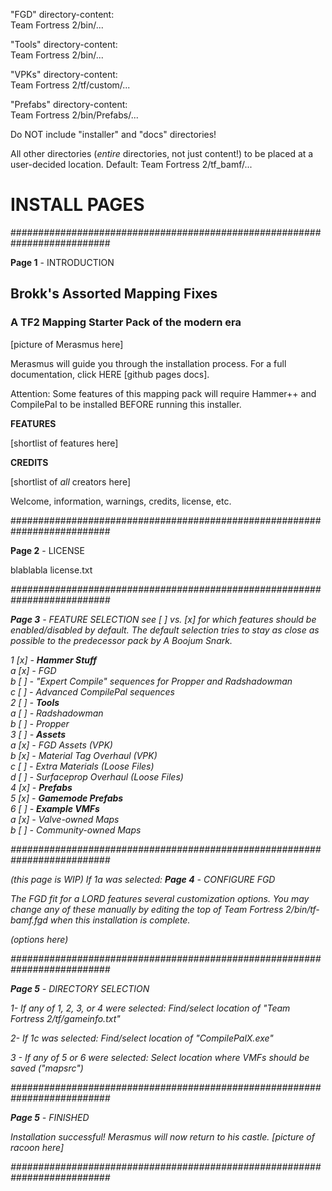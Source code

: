 "FGD" directory-content:  
Team Fortress 2/bin/...

"Tools" directory-content:  
Team Fortress 2/bin/...

"VPKs" directory-content:  
Team Fortress 2/tf/custom/...

"Prefabs" directory-content:  
Team Fortress 2/bin/Prefabs/...

Do NOT include "installer" and "docs" directories!

All other directories (*entire* directories, not just content!) to be placed at a user-decided location. Default: Team Fortress 2/tf_bamf/...



# INSTALL PAGES

##########################################################################

**Page 1** - INTRODUCTION

## Brokk's Assorted Mapping Fixes
### A TF2 Mapping Starter Pack of the modern era

[picture of Merasmus here]

Merasmus will guide you through the installation process.
For a full documentation, click HERE [github pages docs].

Attention: Some features of this mapping pack will require Hammer++ and CompilePal to be installed BEFORE running this installer.

**FEATURES**

[shortlist of features here]

**CREDITS**

[shortlist of _all_ creators here]

Welcome, information, warnings, credits, license, etc.


<NEXT> <CANCEL>

##########################################################################

**Page 2** - LICENSE

blablabla license.txt


<BACK> <I HAVE READ AND UNDERSTOOD THE LICENSE> <CANCEL>

##########################################################################

**Page 3** - FEATURE SELECTION
see [ ] vs. [x] for which features should be enabled/disabled by default. The default selection tries to stay as close as possible to the predecessor pack by A Boojum Snark.


1 [x] - **Hammer Stuff**  
	a [x] - FGD  
	b [ ] - "Expert Compile" sequences for Propper and Radshadowman  
	c [ ] - Advanced CompilePal sequences  
2 [ ] - **Tools**  
	a [ ] - Radshadowman  
	b [ ] - Propper  
3 [ ] - **Assets**  
	a [x] - FGD Assets (VPK)  
	b [x] - Material Tag Overhaul (VPK)  
	c [ ] - Extra Materials (Loose Files)  
	d [ ] - Surfaceprop Overhaul (Loose Files)  
4 [x] - **Prefabs**  
5 [x] - **Gamemode Prefabs**  
6 [ ] - **Example VMFs**  
	a [x] - Valve-owned Maps  
	b [ ] - Community-owned Maps  

##########################################################################

(this page is WIP)
If 1a was selected:
**Page 4** - CONFIGURE FGD

The FGD fit for a LORD features several customization options. You may change any of these manually by editing the top of Team Fortress 2/bin/tf-bamf.fgd when this installation is complete.

(options here)

##########################################################################

**Page 5** - DIRECTORY SELECTION

1- If any of 1, 2, 3, or 4 were selected:
Find/select location of "Team Fortress 2/tf/gameinfo.txt"

2- If 1c was selected:
Find/select location of "CompilePalX.exe"

3 - If any of 5 or 6 were selected:
Select location where VMFs should be saved ("mapsrc")

##########################################################################

**Page 5** - FINISHED

Installation successful! Merasmus will now return to his castle. [picture of racoon here]

##########################################################################